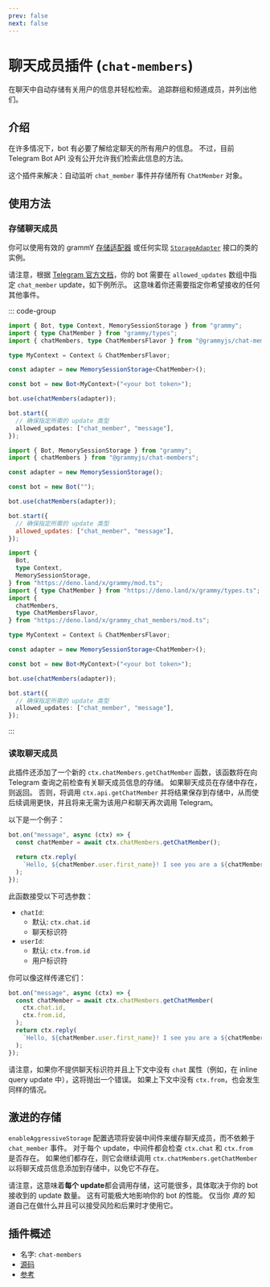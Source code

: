 ```yaml
---
prev: false
next: false
---
```


# 聊天成员插件 (`chat-members`)

在聊天中自动存储有关用户的信息并轻松检索。
追踪群组和频道成员，并列出他们。

## 介绍

在许多情况下，bot 有必要了解给定聊天的所有用户的信息。
不过，目前 Telegram Bot API 没有公开允许我们检索此信息的方法。

这个插件来解决：自动监听 `chat_member` 事件并存储所有 `ChatMember` 对象。

## 使用方法

### 存储聊天成员

你可以使用有效的 grammY [存储适配器](./session#已知的存储适配器) 或任何实现 [`StorageAdapter`](/ref/core/storageadapter) 接口的类的实例。

请注意，根据 [Telegram 官方文档](https://core.telegram.org/bots/api#getupdates)，你的 bot 需要在 `allowed_updates` 数组中指定 `chat_member` update，如下例所示。
这意味着你还需要指定你希望接收的任何其他事件。

::: code-group

```ts [TypeScript]
import { Bot, type Context, MemorySessionStorage } from "grammy";
import { type ChatMember } from "grammy/types";
import { chatMembers, type ChatMembersFlavor } from "@grammyjs/chat-members";

type MyContext = Context & ChatMembersFlavor;

const adapter = new MemorySessionStorage<ChatMember>();

const bot = new Bot<MyContext>("<your bot token>");

bot.use(chatMembers(adapter));

bot.start({
  // 确保指定所需的 update 类型
  allowed_updates: ["chat_member", "message"],
});
```

```js [JavaScript]
import { Bot, MemorySessionStorage } from "grammy";
import { chatMembers } from "@grammyjs/chat-members";

const adapter = new MemorySessionStorage();

const bot = new Bot("");

bot.use(chatMembers(adapter));

bot.start({
  // 确保指定所需的 update 类型
  allowed_updates: ["chat_member", "message"],
});
```

```ts [Deno]
import {
  Bot,
  type Context,
  MemorySessionStorage,
} from "https://deno.land/x/grammy/mod.ts";
import { type ChatMember } from "https://deno.land/x/grammy/types.ts";
import {
  chatMembers,
  type ChatMembersFlavor,
} from "https://deno.land/x/grammy_chat_members/mod.ts";

type MyContext = Context & ChatMembersFlavor;

const adapter = new MemorySessionStorage<ChatMember>();

const bot = new Bot<MyContext>("<your bot token>");

bot.use(chatMembers(adapter));

bot.start({
  // 确保指定所需的 update 类型
  allowed_updates: ["chat_member", "message"],
});
```

:::

### 读取聊天成员

此插件还添加了一个新的 `ctx.chatMembers.getChatMember` 函数，该函数将在向 Telegram 查询之前检查有关聊天成员信息的存储。
如果聊天成员在存储中存在，则返回。
否则，将调用 `ctx.api.getChatMember` 并将结果保存到存储中，从而使后续调用更快，并且将来无需为该用户和聊天再次调用 Telegram。

以下是一个例子：

```ts
bot.on("message", async (ctx) => {
  const chatMember = await ctx.chatMembers.getChatMember();

  return ctx.reply(
    `Hello, ${chatMember.user.first_name}! I see you are a ${chatMember.status} of this chat!`,
  );
});
```

此函数接受以下可选参数：

- `chatId`:
  - 默认: `ctx.chat.id`
  - 聊天标识符
- `userId`:
  - 默认: `ctx.from.id`
  - 用户标识符

你可以像这样传递它们：

```ts
bot.on("message", async (ctx) => {
  const chatMember = await ctx.chatMembers.getChatMember(
    ctx.chat.id,
    ctx.from.id,
  );
  return ctx.reply(
    `Hello, ${chatMember.user.first_name}! I see you are a ${chatMember.status} of this chat!`,
  );
});
```

请注意，如果你不提供聊天标识符并且上下文中没有 `chat` 属性（例如，在 inline query update 中），这将抛出一个错误。
如果上下文中没有 `ctx.from`，也会发生同样的情况。

## 激进的存储

`enableAggressiveStorage` 配置选项将安装中间件来缓存聊天成员，而不依赖于 `chat_member` 事件。
对于每个 update，中间件都会检查 `ctx.chat` 和 `ctx.from` 是否存在。
如果他们都存在，则它会继续调用 `ctx.chatMembers.getChatMember` 以将聊天成员信息添加到存储中，以免它不存在。

请注意，这意味着**每个 update**都会调用存储，这可能很多，具体取决于你的 bot 接收到的 update 数量。
这有可能极大地影响你的 bot 的性能。
仅当你 _真的_ 知道自己在做什么并且可以接受风险和后果时才使用它。

## 插件概述

- 名字: `chat-members`
- [源码](https://github.com/grammyjs/chat-members)
- [参考](/ref/chat-members/)
